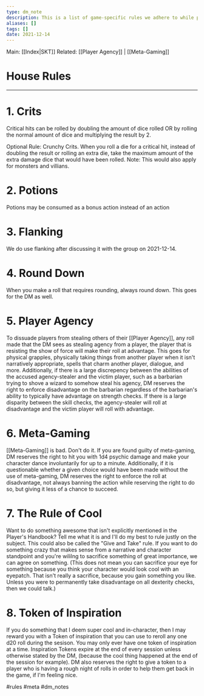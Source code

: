 ```yaml
---
type: dm_note
description: This is a list of game-specific rules we adhere to while playing the game.
aliases: []
tags: []
date: 2021-12-14
---
```

Main: [[Index|SKT]]
Related: [[Player Agency]] | [[Meta-Gaming]]

# House Rules
---

# 1. Crits
Critical hits can be rolled by doubling the amount of dice rolled OR by rolling the normal amount of dice and multiplying the result by 2.

Optional Rule: Crunchy Crits. When you roll a die for a critical hit, instead of doubling the result or rolling an extra die, take the maximum amount of the extra damage dice that would have been rolled. Note: This would also apply for monsters and villians.

# 2. Potions
Potions may be consumed as a bonus action instead of an action

# 3. Flanking
We do use flanking after discussing it with the group on 2021-12-14.

# 4. Round Down
When you make a roll that requires rounding, always round down. This goes for the DM as well.

# 5. Player Agency
To dissuade players from stealing others of their [[Player Agency]], any roll made that the DM sees as stealing agency from a player, the player that is resisting the show of force will make their roll at advantage. This goes for physical grapples, physically taking things from another player when it isn't narratively appropriate, spells that charm another player, dialogue, and more. Additionally, if there is a large discrepency between the abilities of the accused agency-stealer and the victim player, such as a barbarian trying to shove a wizard to somehow steal his agency, DM reserves the right to enforce disadvantage on the barbarian regardless of the barbarian's ability to typically have advantage on strength checks. If there is a large disparity between the skill checks, the agency-stealer will roll at disadvantage and the victim player will roll with advantage.

# 6. Meta-Gaming
[[Meta-Gaming]] is bad. Don't do it. If you are found guilty of meta-gaming, DM reserves the right to hit you with 1d4 psychic damage and make your character dance involuntarily for up to a minute. Additionally, if it is questionable whether a given choice would have been made without the use of meta-gaming, DM reserves the right to enforce the roll at disadvantage, not always banning the action while reserving the right to do so, but giving it less of a chance to succeed.

# 7. The Rule of Cool
Want to do something awesome that isn't explicitly mentioned in the Player's Handbook? Tell me what it is and I'll do my best to rule justly on the subject.
This could also be called the "Give and Take" rule. If you want to do something crazy that makes sense from a narrative and character standpoint and you're wililng to sacrifice something of great importance, we can agree on something. (This does not mean you can sacrifice your eye for something because you think your character would look cool with an eyepatch. That isn't really a sacrifice, because you gain something you like. Unless you were to permanently take disadvantage on all dexterity checks, then we could talk.)

# 8. Token of Inspiration
If you do something that I deem super cool and in-character, then I may reward you with a Token of inspiration that you can use to reroll any one d20 roll during the sesison. You may only ever have one token of inspiration at a time. Inspiration Tokens expire at the end of every session unless otherwise stated by the DM, (because the cool thing happened at the end of the session for example). DM also reserves the right to give a token to a player who is having a rough night of rolls in order to help them get back in the game, if I'm feeling nice.

#rules #meta #dm_notes 